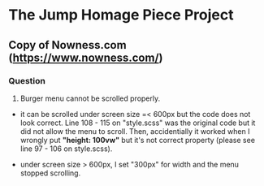 # The Jump Homage Piece Project

## Copy of Nowness.com (https://www.nowness.com/)

### Question

1. Burger menu cannot be scrolled properly.

- it can be scrolled under screen size =< 600px but the code does not look correct. Line 108 - 115 on "style.scss" was the original code but it did not allow the menu to scroll. Then, accidentially it worked when I wrongly put **"height: 100vw"** but it's not correct property (please see line 97 - 106 on style.scss).

- under screen size > 600px, I set "300px" for width and the menu stopped scrolling.
